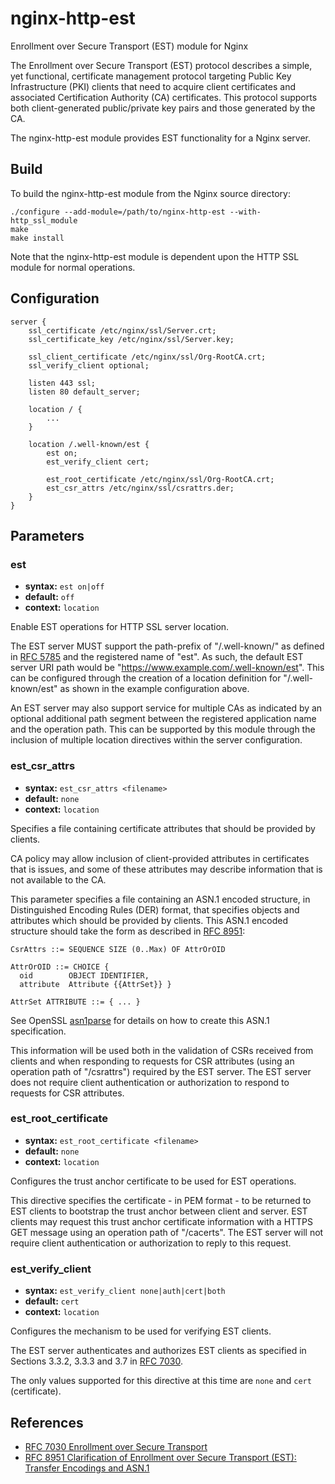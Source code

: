 # nginx-http-est

Enrollment over Secure Transport (EST) module for Nginx

The Enrollment over Secure Transport (EST) protocol describes a simple, yet functional, certificate management protocol targeting Public Key Infrastructure (PKI) clients that need to acquire client certificates and associated Certification Authority (CA) certificates. This protocol supports both client-generated public/private key pairs and those generated by the CA.

The nginx-http-est module provides EST functionality for a Nginx server.

## Build

To build the nginx-http-est module from the Nginx source directory:

    ./configure --add-module=/path/to/nginx-http-est --with-http_ssl_module
    make
    make install

Note that the nginx-http-est module is dependent upon the HTTP SSL module for normal operations. 

## Configuration

    server {
        ssl_certificate /etc/nginx/ssl/Server.crt;
        ssl_certificate_key /etc/nginx/ssl/Server.key;

        ssl_client_certificate /etc/nginx/ssl/Org-RootCA.crt;
        ssl_verify_client optional;

        listen 443 ssl;
        listen 80 default_server;

        location / {
            ...
        }

        location /.well-known/est {
            est on;
            est_verify_client cert;

            est_root_certificate /etc/nginx/ssl/Org-RootCA.crt;
            est_csr_attrs /etc/nginx/ssl/csrattrs.der;
        }
    }

## Parameters

### est

* **syntax:** `est on|off`
* **default:** `off`
* **context:** `location`

Enable EST operations for HTTP SSL server location. 

The EST server MUST support the path-prefix of "/.well-known/" as defined in [RFC 5785](https://datatracker.ietf.org/doc/html/rfc5785) and the registered name of "est". As such, the default EST server URI path would be "https://www.example.com/.well-known/est". This can be configured through the creation of a location definition for "/.well-known/est" as shown in the example configuration above.

An EST server may also support service for multiple CAs as indicated by an optional additional path segment between the registered application name and the operation path. This can be supported by this module through the inclusion of multiple location directives within the server configuration.

### est_csr_attrs

* **syntax:** `est_csr_attrs <filename>`
* **default:** `none`
* **context:** `location`

Specifies a file containing certificate attributes that should be provided by clients.

CA policy may allow inclusion of client-provided attributes in certificates that is issues, and some of these attributes may describe information that is not available to the CA.

This parameter specifies a file containing an ASN.1 encoded structure, in Distinguished Encoding Rules (DER) format, that specifies objects and attributes which should be provided by clients. This ASN.1 encoded structure should take the form as described in [RFC 8951](https://datatracker.ietf.org/doc/html/rfc8951):

    CsrAttrs ::= SEQUENCE SIZE (0..Max) OF AttrOrOID
    
    AttrOrOID ::= CHOICE {
      oid        OBJECT IDENTIFIER,
      attribute  Attribute {{AttrSet}} }

    AttrSet ATTRIBUTE ::= { ... }

See OpenSSL [asn1parse](https://www.openssl.org/docs/man1.1.1/man1/openssl-asn1parse.html) for details on how to create this ASN.1 specification.

This information will be used both in the validation of CSRs received from clients and when responding to requests for CSR attributes (using an operation path of "/csrattrs") required by the EST server. The EST server does not require client authentication or authorization to respond to requests for CSR attributes.

### est_root_certificate

* **syntax:** `est_root_certificate <filename>`
* **default:** `none`
* **context:** `location`

Configures the trust anchor certificate to be used for EST operations.

This directive specifies the certificate - in PEM format - to be returned to EST clients to bootstrap the trust anchor between client and server. EST clients may request this trust anchor certificate information with a HTTPS GET message using an operation path of "/cacerts". The EST server will not require client authentication or authorization to reply to this request.

### est_verify_client

* **syntax:** `est_verify_client none|auth|cert|both`
* **default:** `cert`
* **context:** `location`

Configures the mechanism to be used for verifying EST clients. 

The EST server authenticates and authorizes EST clients as specified in Sections 3.3.2, 3.3.3 and 3.7 in [RFC 7030](https://datatracker.ietf.org/doc/html/rfc7030).

The only values supported for this directive at this time are `none` and `cert` (certificate).

## References

* [RFC 7030 Enrollment over Secure Transport](https://datatracker.ietf.org/doc/html/rfc7030)
* [RFC 8951 Clarification of Enrollment over Secure Transport (EST): Transfer Encodings and ASN.1](https://datatracker.ietf.org/doc/html/rfc8951)

